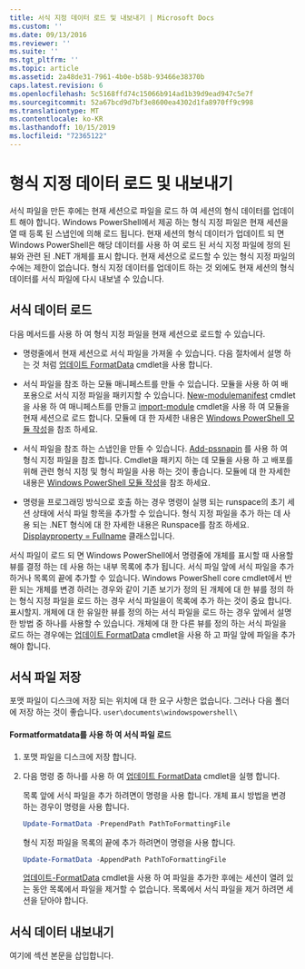 ```yaml
---
title: 서식 지정 데이터 로드 및 내보내기 | Microsoft Docs
ms.custom: ''
ms.date: 09/13/2016
ms.reviewer: ''
ms.suite: ''
ms.tgt_pltfrm: ''
ms.topic: article
ms.assetid: 2a48de31-7961-4b0e-b58b-93466e38370b
caps.latest.revision: 6
ms.openlocfilehash: 5c5168ffd74c15066b914ad1b39d9ead947c5e7f
ms.sourcegitcommit: 52a67bcd9d7bf3e8600ea4302d1fa8970ff9c998
ms.translationtype: MT
ms.contentlocale: ko-KR
ms.lasthandoff: 10/15/2019
ms.locfileid: "72365122"
---
```

# <a name="loading-and-exporting-formatting-data"></a>형식 지정 데이터 로드 및 내보내기

서식 파일을 만든 후에는 현재 세션으로 파일을 로드 하 여 세션의 형식 데이터를 업데이트 해야 합니다. Windows PowerShell에서 제공 하는 형식 지정 파일은 현재 세션을 열 때 등록 된 스냅인에 의해 로드 됩니다. 현재 세션의 형식 데이터가 업데이트 되 면 Windows PowerShell은 해당 데이터를 사용 하 여 로드 된 서식 지정 파일에 정의 된 뷰와 관련 된 .NET 개체를 표시 합니다. 현재 세션으로 로드할 수 있는 형식 지정 파일의 수에는 제한이 없습니다. 형식 지정 데이터를 업데이트 하는 것 외에도 현재 세션의 형식 데이터를 서식 파일에 다시 내보낼 수 있습니다.

## <a name="loading-format-data"></a>서식 데이터 로드

다음 메서드를 사용 하 여 형식 지정 파일을 현재 세션으로 로드할 수 있습니다.

- 명령줄에서 현재 세션으로 서식 파일을 가져올 수 있습니다. 다음 절차에서 설명 하는 것 처럼 [업데이트 FormatData](/powershell/module/Microsoft.PowerShell.Utility/Update-FormatData) cmdlet을 사용 합니다.

- 서식 파일을 참조 하는 모듈 매니페스트를 만들 수 있습니다. 모듈을 사용 하 여 배포용으로 서식 지정 파일을 패키지할 수 있습니다. [New-modulemanifest](/powershell/module/Microsoft.PowerShell.Core/New-ModuleManifest) cmdlet을 사용 하 여 매니페스트를 만들고 [import-module](/powershell/module/Microsoft.PowerShell.Core/Import-Module) cmdlet을 사용 하 여 모듈을 현재 세션으로 로드 합니다. 모듈에 대 한 자세한 내용은 [Windows PowerShell 모듈 작성](../module/writing-a-windows-powershell-module.md)을 참조 하세요.

- 서식 파일을 참조 하는 스냅인을 만들 수 있습니다. [Add-pssnapin](/dotnet/api/System.Management.Automation.PSSnapIn.Formats) 를 사용 하 여 형식 지정 파일을 참조 합니다. Cmdlet을 패키지 하는 데 모듈을 사용 하 고 배포를 위해 관련 형식 지정 및 형식 파일을 사용 하는 것이 좋습니다. 모듈에 대 한 자세한 내용은 [Windows PowerShell 모듈 작성](../module/writing-a-windows-powershell-module.md)을 참조 하세요.

- 명령을 프로그래밍 방식으로 호출 하는 경우 명령이 실행 되는 runspace의 초기 세션 상태에 서식 파일 항목을 추가할 수 있습니다. 형식 지정 파일을 추가 하는 데 사용 되는 .NET 형식에 대 한 자세한 내용은 Runspace를 참조 하세요. [ Displayproperty = Fullname](/dotnet/api/System.Management.Automation.Runspaces.SessionStateFormatEntry) 클래스입니다.

서식 파일이 로드 되 면 Windows PowerShell에서 명령줄에 개체를 표시할 때 사용할 뷰를 결정 하는 데 사용 하는 내부 목록에 추가 됩니다. 서식 파일 앞에 서식 파일을 추가 하거나 목록의 끝에 추가할 수 있습니다. Windows PowerShell core cmdlet에서 반환 되는 개체를 변경 하려는 경우와 같이 기존 보기가 정의 된 개체에 대 한 뷰를 정의 하는 형식 지정 파일을 로드 하는 경우 서식 파일을이 목록에 추가 하는 것이 중요 합니다.  표시할지. 개체에 대 한 유일한 뷰를 정의 하는 서식 파일을 로드 하는 경우 앞에서 설명한 방법 중 하나를 사용할 수 있습니다.  개체에 대 한 다른 뷰를 정의 하는 서식 파일을 로드 하는 경우에는 [업데이트 FormatData](/powershell/module/Microsoft.PowerShell.Utility/Update-FormatData) cmdlet을 사용 하 고 파일 앞에 파일을 추가 해야 합니다.

## <a name="storing-your-formatting-file"></a>서식 파일 저장

포맷 파일이 디스크에 저장 되는 위치에 대 한 요구 사항은 없습니다. 그러나 다음 폴더에 저장 하는 것이 좋습니다. `user\documents\windowspowershell\`

#### <a name="loading-a-format-file-using-import-formatdata"></a>Formatformatdata를 사용 하 여 서식 파일 로드

1. 포맷 파일을 디스크에 저장 합니다.

2. 다음 명령 중 하나를 사용 하 여 [업데이트 FormatData](/powershell/module/Microsoft.PowerShell.Utility/Update-FormatData) cmdlet을 실행 합니다.

   목록 앞에 서식 파일을 추가 하려면이 명령을 사용 합니다. 개체 표시 방법을 변경 하는 경우이 명령을 사용 합니다.

   ```powershell
   Update-FormatData -PrependPath PathToFormattingFile
   ```

   형식 지정 파일을 목록의 끝에 추가 하려면이 명령을 사용 합니다.

   ```powershell
   Update-FormatData -AppendPath PathToFormattingFile
   ```

   [업데이트-FormatData](/powershell/module/Microsoft.PowerShell.Utility/Update-FormatData) cmdlet을 사용 하 여 파일을 추가한 후에는 세션이 열려 있는 동안 목록에서 파일을 제거할 수 없습니다. 목록에서 서식 파일을 제거 하려면 세션을 닫아야 합니다.

## <a name="exporting-format-data"></a>서식 데이터 내보내기

여기에 섹션 본문을 삽입합니다.
